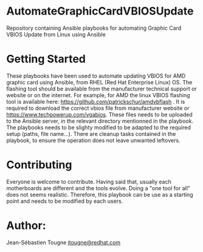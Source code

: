 # AutomateGraphicCardVBIOSUpdate
Repository containing Ansible playbooks for automating Graphic Card VBIOS Update from Linux using Ansible

# Getting Started
These playbooks have been used to automate updating VBIOS for AMD graphic card using Ansible, from RHEL (Red Hat Enterprise Linux) OS.
The flashing tool should be available from the manufacturer technical support or website or on the internet. For example, for AMD the linux VBIOS flashing tool is available here: https://github.com/patrickschur/amdvbflash .
It is required to download the correct vbios file from manufacturer website or https://www.techpowerup.com/vgabios.
These files needs to be uploaded to the Ansible server, in the relevant directory mentionned in the playbook.
The playbooks needs to be slighty modified to be adapted to the required setup (paths, file name...).
There are cleanup tasks contained in the playbook, to ensure the operation does not leave unwanted leftovers.

# Contributing
Everyone is welcome to contribute. Having said that, usually each motherboards are different and the tools evolve. Doing a "one tool for all"
does not seems realistic. Therefore, this playbook can be use as a starting point and needs to be modified by each users.

# Author:
Jean-Sébastien Tougne jtougne@redhat.com
